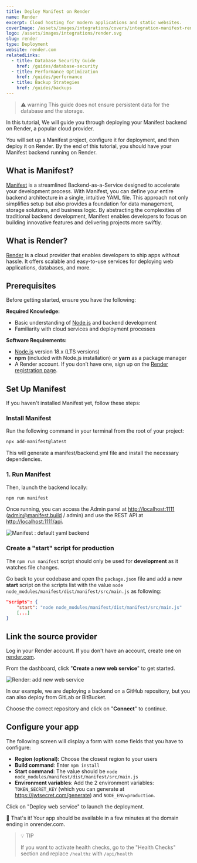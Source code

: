 ```yaml
---
title: Deploy Manifest on Render
name: Render
excerpt: Cloud hosting for modern applications and static websites.
coverImage: /assets/images/integrations/covers/integration-manifest-render.svg
logo: /assets/images/integrations/render.svg
slug: render
type: Deployment
website: render.com
relatedLinks:
  - title: Database Security Guide
    href: /guides/database-security
  - title: Performance Optimization
    href: /guides/performance
  - title: Backup Strategies
    href: /guides/backups
---
```


> ⚠️ warning
> This guide does not ensure persistent data for the database and the storage.

In this tutorial, We will guide you through deploying your Manifest backend on Render, a popular cloud provider.

You will set up a Manifest project, configure it for deployment, and then deploy it on Render. By the end of this tutorial, you should have your Manifest backend running on Render.

## What is Manifest?

[Manifest](/) is a streamlined Backend-as-a-Service designed to accelerate your development process. With Manifest, you can define your entire backend architecture in a single, intuitive YAML file. This approach not only simplifies setup but also provides a foundation for data management, storage solutions, and business logic. By abstracting the complexities of traditional backend development, Manifest enables developers to focus on building innovative features and delivering projects more swiftly.

## What is Render?

[Render](https://render.com) is a cloud provider that enables developers to ship apps without hassle. It offers scalable and easy-to-use services for deploying web applications, databases, and more.

## Prerequisites

Before getting started, ensure you have the following:

**Required Knowledge:**

- Basic understanding of [Node.js](https://nodejs.org/en/) and backend development
- Familiarity with cloud services and deployment processes

**Software Requirements:**

- [Node.js](https://nodejs.org/en/) version 18.x (LTS versions)
- **npm** (included with Node.js installation) or **yarn** as a package manager
- A Render account. If you don’t have one, sign up on the [Render registration page](https://render.com).

## Set Up Manifest

If you haven't installed Manifest yet, follow these steps:

### Install Manifest

Run the following command in your terminal from the root of your project:

```bash
npx add-manifest@latest
```

This will generate a manifest/backend.yml file and install the necessary dependencies.

### 1. Run Manifest

Then, launch the backend locally:

```bash
npm run manifest
```

Once running, you can access the Admin panel at [http://localhost:1111](http://localhost:1111) (admin@manifest.build / admin) and use the REST API at [http://localhost:1111/api](http://localhost:1111/api).

![Manifest : default yaml backend](/assets/images/integrations/content/default-backend-yaml-file.png)

### Create a "start" script for production

The `npm run manifest` script should only be used for **development** as it watches file changes.

Go back to your codebase and open the `package.json` file and add a new **start** script on the scripts list with the value `node node_modules/manifest/dist/manifest/src/main.js` as following:

```json title="package.json"
"scripts": {
    "start": "node node_modules/manifest/dist/manifest/src/main.js"
    [...]
}
```

## Link the source provider

Log in your Render account. If you don't have an account, create one on [render.com](https://render.com).

From the dashboard, click "**Create a new web service**" to get started.

![Render: add new web service](/assets/images/integrations/content/render-new-web-service.png)

In our example, we are deploying a backend on a GitHub repository, but you can also deploy from GitLab or BitBucket.

Choose the correct repository and click on "**Connect**" to continue.

## Configure your app

The following screen will display a form with some fields that you have to configure:

- **Region (optional):** Choose the closest region to your users
- **Build command**: Enter `npm install`
- **Start command**: The value should be `node node_modules/manifest/dist/manifest/src/main.js`
- **Environment variables**: Add the 2 environment variables: `TOKEN_SECRET_KEY` (which you can generate at https://jwtsecret.com/generate) and `NODE_ENV=production`.

Click on "Deploy web service" to launch the deployment.

🎉 That's it! Your app should be available in a few minutes at the domain ending in onrender.com.

> 💡 TIP
>
> If you want to activate health checks, go to the "Health Checks" section and replace `/healthz` with `/api/health`
